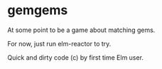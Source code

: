 # gemgems

At some point to be a game about matching gems.

For now, just run elm-reactor to try.

Quick and dirty code (c) by first time Elm user.
